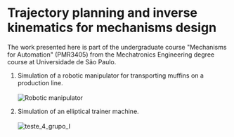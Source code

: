 # Trajectory planning and inverse kinematics for mechanisms design

The work presented here is part of the undergraduate course "Mechanisms for Automation" (PMR3405) from the Mechatronics Engineering degree course at Universidade de São Paulo.

1. Simulation of a robotic manipulator for transporting muffins on a production line.<br><br>![Robotic manipulator](https://user-images.githubusercontent.com/70666266/146571113-f535aac4-0ff9-4fe6-9f9f-0daf19765e93.gif)

2. Simulation of an elliptical trainer machine.<br><br>![teste_4_grupo_I](https://user-images.githubusercontent.com/70666266/146571815-ff7a87b4-7d87-452b-ae5f-f541cd971097.gif)
